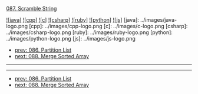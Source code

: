 [087. Scramble String](https://leetcode.com/problems/scramble-string/)

[![java]](../java/087-scramble-string.md)
[![cpp]](../cpp/087-scramble-string.md)
[![c]](../c/087-scramble-string.md)
[![csharp]](../csharp/087-scramble-string.md)
[![ruby]](../ruby/087-scramble-string.md)
[![python]](../python/087-scramble-string.md)
[![js]](../js/087-scramble-string.md)
[java]: ../images/java-logo.png
[cpp]: ../images/cpp-logo.png
[c]: ../images/c-logo.png
[csharp]: ../images/csharp-logo.png
[ruby]: ../images/ruby-logo.png
[python]: ../images/python-logo.png
[js]: ../images/js-logo.png

- [prev: 086. Partition List](086-partition-list.md)
- [next: 088. Merge Sorted Array](088-merge-sorted-array.md)

---



---

- [prev: 086. Partition List](086-partition-list.md)
- [next: 088. Merge Sorted Array](088-merge-sorted-array.md)
